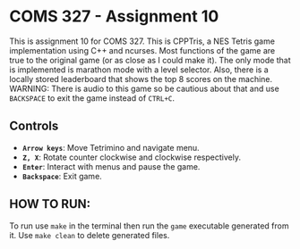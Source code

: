 # COMS 327 - Assignment 10
This is assignment 10 for COMS 327. This is CPPTris, a NES Tetris game implementation using C++ and ncurses. Most functions of the game are true to the original game (or as close as I could make it). The only mode that is implemented is marathon mode with a level selector. Also, there is a locally stored leaderboard that shows the top 8 scores on the machine. WARNING: There is audio to this game so be cautious about that and use `BACKSPACE` to exit the game instead of `CTRL+C`.

## Controls
- **`Arrow keys`**: Move Tetrimino and navigate menu.
- **`Z, X`**: Rotate counter clockwise and clockwise respectively.
- **`Enter`**: Interact with menus and pause the game.
- **`Backspace`**: Exit game.

## HOW TO RUN:
To run use `make` in the terminal then run the `game` executable generated from it. Use `make clean` to delete generated files.